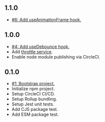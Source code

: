 ## 1.1.0
* [#6: Add useAnimationFrame hook.](https://github.com/haensl/hooks/issues/6)

## 1.0.0
* [#4: Add useDebounce hook.](https://github.com/haensl/hooks/issues/4)
* Add [throttle service](src/services/throttle).
* Enable node module publishing via CircleCI.

## 0.1.0
* [#1: Bootstrap project.](https://github.com/haensl/hooks/issues/1)
* Initialize npm project.
* Setup CircleCI CI/CD.
* Setup Rollup bundling.
* Setup Jest unit tests.
* Add CJS package test.
* Add ESM package test.
